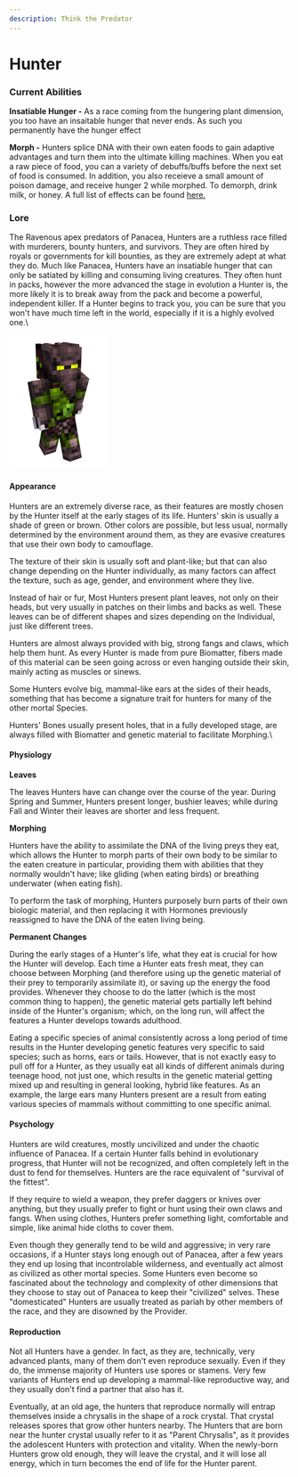 ```yaml
---
description: Think the Predator
---
```


# Hunter

### Current Abilities

**Insatiable Hunger -** As a race coming from the hungering plant dimension, you too have an insaitable hunger that never ends. As such you permanently have the hunger effect

**Morph -** Hunters splice DNA with their own eaten foods to gain adaptive advantages and turn them into the ultimate killing machines. When you eat a raw piece of food, you can a variety of debuffs/buffs before the next set of food is consumed. In addition, you also receieve a small amount of poison damage, and receive hunger 2 while morphed. To demorph, drink milk, or honey. A full list of effects can be found [here.](hunter-morph-trait.md)

### Lore

The Ravenous apex predators of Panacea, Hunters are a ruthless race filled with murderers, bounty hunters, and survivors. They are often hired by royals or governments for kill bounties, as they are extremely adept at what they do. Much like Panacea, Hunters have an insatiable hunger that can only be satiated by killing and consuming living creatures. They often hunt in packs, however the more advanced the stage in evolution a Hunter is, the more likely it is to break away from the pack and become a powerful, independent killer. If a Hunter begins to track you, you can be sure that you won't have much time left in the world, especially if it is a highly evolved one.\


![Hunter](../../../../../.gitbook/assets/preado.png)

#### Appearance

Hunters are an extremely diverse race, as their features are mostly chosen by the Hunter itself at the early stages of its life. Hunters' skin is usually a shade of green or brown. Other colors are possible, but less usual, normally determined by the environment around them, as they are evasive creatures that use their own body to camouflage.

The texture of their skin is usually soft and plant-like; but that can also change depending on the Hunter individually, as many factors can affect the texture, such as age, gender, and environment where they live.

Instead of hair or fur, Most Hunters present plant leaves, not only on their heads, but very usually in patches on their limbs and backs as well. These leaves can be of different shapes and sizes depending on the Individual, just like different trees.

Hunters are almost always provided with big, strong fangs and claws, which help them hunt. As every Hunter is made from pure Biomatter, fibers made of this material can be seen going across or even hanging outside their skin, mainly acting as muscles or sinews.

Some Hunters evolve big, mammal-like ears at the sides of their heads, something that has become a signature trait for hunters for many of the other mortal Species.

Hunters' Bones usually present holes, that in a fully developed stage, are always filled with Biomatter and genetic material to facilitate Morphing.\


#### Physiology

**Leaves**

The leaves Hunters have can change over the course of the year. During Spring and Summer, Hunters present longer, bushier leaves; while during Fall and Winter their leaves are shorter and less frequent.

**Morphing**

Hunters have the ability to assimilate the DNA of the living preys they eat, which allows the Hunter to morph parts of their own body to be similar to the eaten creature in particular, providing them with abilities that they normally wouldn't have; like gliding (when eating birds) or breathing underwater (when eating fish).

To perform the task of morphing, Hunters purposely burn parts of their own biologic material, and then replacing it with Hormones previously reassigned to have the DNA of the eaten living being.

**Permanent Changes**

During the early stages of a Hunter's life, what they eat is crucial for how the Hunter will develop. Each time a Hunter eats fresh meat, they can choose between Morphing (and therefore using up the genetic material of their prey to temporarily assimilate it), or saving up the energy the food provides. Whenever they choose to do the latter (which is the most common thing to happen), the genetic material gets partially left behind inside of the Hunter's organism; which, on the long run, will affect the features a Hunter develops towards adulthood.

Eating a specific species of animal consistently across a long period of time results in the Hunter developing genetic features very specific to said species; such as horns, ears or tails. However, that is not exactly easy to pull off for a Hunter, as they usually eat all kinds of different animals during teenage hood, not just one, which results in the genetic material getting mixed up and resulting in general looking, hybrid like features. As an example, the large ears many Hunters present are a result from eating various species of mammals without committing to one specific animal.

#### Psychology

Hunters are wild creatures, mostly uncivilized and under the chaotic influence of Panacea. If a certain Hunter falls behind in evolutionary progress, that Hunter will not be recognized, and often completely left in the dust to fend for themselves. Hunters are the race equivalent of "survival of the fittest".

If they require to wield a weapon, they prefer daggers or knives over anything, but they usually prefer to fight or hunt using their own claws and fangs. When using clothes, Hunters prefer something light, comfortable and simple, like animal hide cloths to cover them.

Even though they generally tend to be wild and aggressive; in very rare occasions, if a Hunter stays long enough out of Panacea, after a few years they end up losing that incontrolable wilderness, and eventually act almost as civilized as other mortal species. Some Hunters even become so fascinated about the technology and complexity of other dimensions that they choose to stay out of Panacea to keep their "civilized" selves. These "domesticated" Hunters are usually treated as pariah by other members of the race, and they are disowned by the Provider.

#### Reproduction

Not all Hunters have a gender. In fact, as they are, technically, very advanced plants, many of them don't even reproduce sexually. Even if they do, the immense majority of Hunters use spores or stamens. Very few variants of Hunters end up developing a mammal-like reproductive way, and they usually don't find a partner that also has it.

Eventually, at an old age, the hunters that reproduce normally will entrap themselves inside a chrysalis in the shape of a rock crystal. That crystal releases spores that grow other hunters nearby. The Hunters that are born near the hunter crystal usually refer to it as "Parent Chrysalis", as it provides the adolescent Hunters with protection and vitality. When the newly-born Hunters grow old enough, they will leave the crystal, and it will lose all energy, which in turn becomes the end of life for the Hunter parent.
